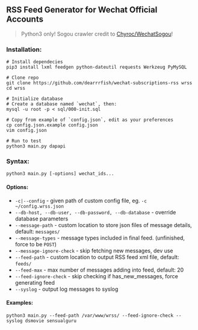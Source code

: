 ## RSS Feed Generator for Wechat Official Accounts

> Python3 only! Sogou crawler credit to [Chyroc/WechatSogou](https://github.com/Chyroc/WechatSogou/)!

### Installation:

```shell
# Install dependecies
pip3 install lxml feedgen python-dateutil requests Werkzeug PyMySQL

# Clone repo
git clone https://github.com/dearrrfish/wechat-subscriptions-rss wrss
cd wrss

# Initialize database
# Create a database named `wechat`, then:
mysql -u root -p < sql/000-init.sql

# Copy from example of `config.json`, edit as your preferences
cp config.json.example config.json
vim config.json

# Run to test
python3 main.py dapapi
```



### Syntax:

`python3 main.py [-options] wechat_ids...`

#### Options:

- `-c|--config` - given path of custom config file, eg. `-c ~/config.wrss.json`
- `--db-host, --db-user, --db-password, --db-database` - override database parameters
- `--message-path` - custom location to store json files of message details, default: `messages/`
- `--message-types` - message types included in final feed. (unfinished, force to be `POST`)
- `--message-ignore-check` - skip fetching new messages, dev use
- `--feed-path` - custom location to output RSS feed xml file, default: `feeds/`
- `--feed-max` - max number of messages adding into feed, default: 20
- `--feed-ignore-check` - skip checking if has_new_messages, force generating feed
- `--syslog` - output log messages to syslog



#### Examples:

```shell
python3 main.py --feed-path /var/www/wrss/ --feed-ignore-check --syslog dsmovie sensualguru
```

